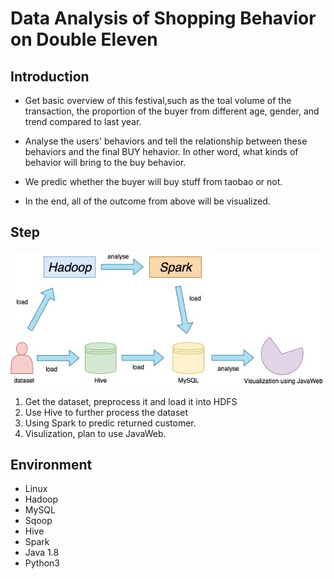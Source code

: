 # Data Analysis of Shopping Behavior on Double Eleven


## Introduction

+ Get basic overview of this festival,such as the toal volume of the transaction, the proportion of the buyer from different age, gender, and trend compared to last year. 

+ Analyse the users' behaviors and tell the relationship between these behaviors and the final BUY hehavior. In other word, what kinds of behavior will bring to the buy behavior.

+ We predic whether the buyer will buy stuff from taobao or not.

+ In the end, all of the outcome from above will be visualized.

## Step

![image](https://github.com/ACFightOn/CSCI596-Final-Project/blob/main/Schema.jpg)

1. Get the dataset, preprocess it and load it into HDFS
2. Use Hive to further process the dataset
3. Using Spark to predic returned customer.
4. Visulization, plan to use JavaWeb.

## Environment
+ Linux
+ Hadoop
+ MySQL
+ Sqoop
+ Hive
+ Spark
+ Java 1.8
+ Python3
